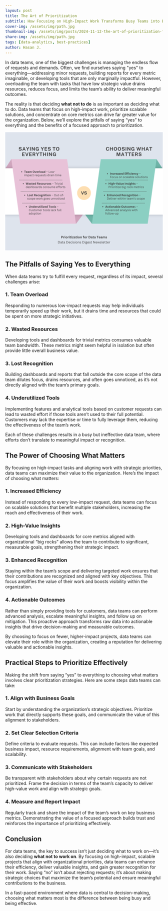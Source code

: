 ```yaml
---
layout: post
title: The Art of Prioritization
subtitle: How Focusing on High-Impact Work Transforms Busy Teams into Effective Ones 
cover-img: /assets/img/path.jpg
thumbnail-img: /assets/img/posts/2024-11-12-the-art-of-prioritization-for-data-teams-thumb.png
share-img: /assets/img/path.jpg
tags: [data-analytics, best-practices]
author: Hasan J.
---
```


In data teams, one of the biggest challenges is managing the endless flow of requests and demands. Often, we find ourselves saying "yes" to everything—addressing minor requests, building reports for every metric imaginable, or developing tools that are only marginally impactful. However, overloading the team with tasks that have low strategic value drains resources, reduces focus, and limits the team’s ability to deliver meaningful outcomes.

The reality is that deciding **what not to do** is as important as deciding what to do. Data teams that focus on high-impact work, prioritize scalable solutions, and concentrate on core metrics can drive far greater value for the organization. Below, we’ll explore the pitfalls of saying “yes” to everything and the benefits of a focused approach to prioritization.

![A team of data analysts collaborating around a laptop, with charts and graphs displayed on the screen, symbolizing strategic prioritization and impactful teamwork.](/assets/img/posts/2024-11-12-the-art-of-prioritization-for-data-teams.png)


## The Pitfalls of Saying Yes to Everything

When data teams try to fulfill every request, regardless of its impact, several challenges arise:

### 1. Team Overload
Responding to numerous low-impact requests may help individuals temporarily speed up their work, but it drains time and resources that could be spent on more strategic initiatives.

### 2. Wasted Resources
Developing tools and dashboards for trivial metrics consumes valuable team bandwidth. These metrics might seem helpful in isolation but often provide little overall business value.

### 3. Lost Recognition
Building dashboards and reports that fall outside the core scope of the data team dilutes focus, drains resources, and often goes unnoticed, as it’s not directly aligned with the team’s primary goals.

### 4. Underutilized Tools
Implementing features and analytical tools based on customer requests can lead to wasted effort if those tools aren’t used to their full potential. Customers may lack the expertise or time to fully leverage them, reducing the effectiveness of the team’s work.

Each of these challenges results in a busy but ineffective data team, where efforts don’t translate to meaningful impact or recognition.

## The Power of Choosing What Matters

By focusing on high-impact tasks and aligning work with strategic priorities, data teams can maximize their value to the organization. Here’s the impact of choosing what matters:

### 1. Increased Efficiency
Instead of responding to every low-impact request, data teams can focus on scalable solutions that benefit multiple stakeholders, increasing the reach and effectiveness of their work.

### 2. High-Value Insights
Developing tools and dashboards for core metrics aligned with organizational “big rocks” allows the team to contribute to significant, measurable goals, strengthening their strategic impact.

### 3. Enhanced Recognition
Staying within the team’s scope and delivering targeted work ensures that their contributions are recognized and aligned with key objectives. This focus amplifies the value of their work and boosts visibility within the organization.

### 4. Actionable Outcomes
Rather than simply providing tools for customers, data teams can perform advanced analysis, escalate meaningful insights, and follow up on mitigation. This proactive approach transforms raw data into actionable insights that drive decision-making and measurable outcomes.

By choosing to focus on fewer, higher-impact projects, data teams can elevate their role within the organization, creating a reputation for delivering valuable and actionable insights.

## Practical Steps to Prioritize Effectively

Making the shift from saying “yes” to everything to choosing what matters involves clear prioritization strategies. Here are some steps data teams can take:

### 1. Align with Business Goals
Start by understanding the organization’s strategic objectives. Prioritize work that directly supports these goals, and communicate the value of this alignment to stakeholders.

### 2. Set Clear Selection Criteria
Define criteria to evaluate requests. This can include factors like expected business impact, resource requirements, alignment with team goals, and scalability.

### 3. Communicate with Stakeholders
Be transparent with stakeholders about why certain requests are not prioritized. Frame the decision in terms of the team’s capacity to deliver high-value work and align with strategic goals.

### 4. Measure and Report Impact
Regularly track and share the impact of the team’s work on key business metrics. Demonstrating the value of a focused approach builds trust and reinforces the importance of prioritizing effectively.

## Conclusion

For data teams, the key to success isn’t just deciding what to work on—it’s also deciding **what not to work on**. By focusing on high-impact, scalable projects that align with organizational priorities, data teams can enhance their efficiency, deliver valuable insights, and gain greater recognition for their work. Saying “no” isn’t about rejecting requests; it’s about making strategic choices that maximize the team’s potential and ensure meaningful contributions to the business.

In a fast-paced environment where data is central to decision-making, choosing what matters most is the difference between being busy and being effective.
```